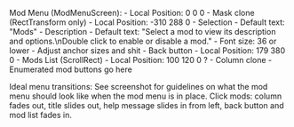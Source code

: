 Mod Menu (ModMenuScreen):
	- Local Position: 0 0 0
	- Mask clone (RectTransform only)
		- Local Position: -310 288 0
		- Selection
			- Default text: "Mods"
			- Description
				- Default text: "Select a mod to view its description and options.\nDouble click to enable or disable a mod."
				- Font size: 36 or lower
				- Adjust anchor sizes and shit
	- Back button
		- Local Position: 179 380 0
	- Mods List (ScrollRect)
		- Local Position: 100 120 0  ?
		- Column clone
			- Enumerated mod buttons go here

Ideal menu transitions:
	See screenshot for guidelines on what the mod menu should look like when the mod menu is in place.
	Click mods: column fades out, title slides out, help message slides in from left, back button and mod list fades in.
	
